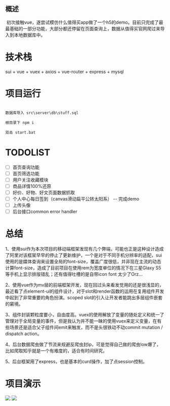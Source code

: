 ## 概述

  初次接触vue，遂尝试模仿什么值得买app做了一个h5的demo。目前只完成了最最基础的一部分功能，大部分都还停留在页面查询上，数据从值得买官网爬过来导入到本地数据库中。
  
# 技术栈
  
 sui + vue + vuex + axios + vue-router + express + mysql
 

# 项目运行


```

数据库导入 src\server\db\stuff.sql

根目录下 npm i 

双击 start.bat

```
 
# TODOLIST
- [ ] 首页查询功能
- [ ] 首页筛选功能
- [ ] 用户关注收藏模块
- [ ] 商品详情100%还原
- [ ] 好价、好物、好文页面数据抓取
- [ ] 个人中心每日签到（canvas滑动扁平公转太阳系） -- 完成demo
- [ ] 上传头像
- [ ] 后台接口common error handler

# 总结

1、使用sui作为本次项目的移动端框架发现有几个弊端，可能也正是这种设计造成了阿里对该框架早早的停止了更新维护，一个是对于不同手机分辨率的适配，sui使用的是媒体查询来设置全局的font-size，覆盖广度很低，并非现在主流的动态计算font-size，造成了目前项目在使用rem为宽度单位的情况下在三星Glaxy S5等手机上显示排版错乱；还有值得吐槽的是自带icon font 太少了Orz...

2、使用vue作为mv层的前端框架开发，现在回过头来看发觉用的还是很浅显的，最近看了点element-ui的组件设计，对于slot和render函数的运用在复用组件开发中起到了非常重要的角色扮演。scoped slot的引入让开发者能跳出多层组件嵌套的窘境。

3、组件封装颗粒度要小，自由度高。vuex的使用解放了变量的随处定义和统一了管理对于全局变量的事件，但是我认为并不能一昧的使用vuex来定义变量，在有些场景还是适合父子组件间emit来触发，而不是头很铁动不动commit mutation / dispatch action。

4、后台数据爬虫做了节流来规避反爬虫封ip，可是觉得自己做的爬虫low爆了，比如爬取知乎就是一个有难度的，适合有时间研究。

5、后台框架用了express，也是基本的curd操作，加了点session控制。

# 项目演示

![](http://7xnggx.com1.z0.glb.clouddn.com/%E9%A6%96%E9%A1%B5%E6%BC%94%E7%A4%BA.gif)
            ![](http://7xnggx.com1.z0.glb.clouddn.com/%E4%B8%AA%E4%BA%BA%E4%B8%AD%E5%BF%83%E6%BC%94%E7%A4%BA.gif)

